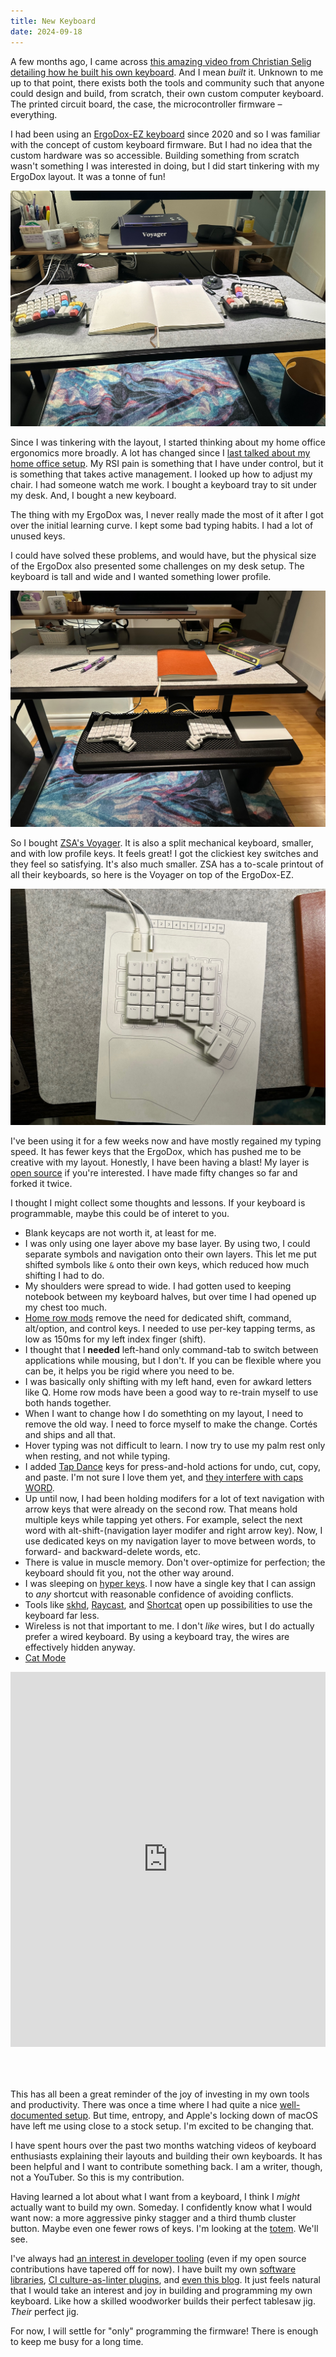 ```yaml
---
title: New Keyboard
date: 2024-09-18
---
```


A few months ago, I came across [this amazing video from Christian Selig detailing how he built his own keyboard](https://www.youtube.com/watch?v=7UXsD7nSfDY). And I mean _built_ it. Unknown to me up to that point, there exists both the tools and community such that anyone could design and build, from scratch, their own custom computer keyboard. The printed circuit board, the case, the microcontroller firmware – everything.

<YouTube videoID="7UXsD7nSfDY" />

I had been using an [ErgoDox-EZ keyboard](https://ergodox-ez.com) since 2020 and so I was familiar with the concept of custom keyboard firmware. But I had no idea that the custom hardware was so accessible. Building something from scratch wasn't something I was interested in doing, but I did start tinkering with my ErgoDox layout. It was a tonne of fun!

![Photo of my ErgoDox on my desk with a notepad in the middle](./ergodox.jpeg)

Since I was tinkering with the layout, I started thinking about my home office ergonomics more broadly. A lot has changed since I [last talked about my home office setup](https://people.zsa.io/ash-furrow/). My RSI pain is something that I have under control, but it is something that takes active management. I looked up how to adjust my chair. I had someone watch me work. I bought a keyboard tray to sit under my desk. And, I bought a new keyboard.

The thing with my ErgoDox was, I never really made the most of it after I got over the initial learning curve. I kept some bad typing habits. I had a lot of unused keys.

I could have solved these problems, and would have, but the physical size of the ErgoDox also presented some challenges on my desk setup. The keyboard is tall and wide and I wanted something lower profile.

![Photo of my new setup, including a keyboard tray](./voyager.jpeg)

So I bought [ZSA's Voyager](https://www.zsa.io/voyager). It is also a split mechanical keyboard, smaller, and with low profile keys. It feels great! I got the clickiest key switches and they feel so satisfying. It's also much smaller. ZSA has a to-scale printout of all their keyboards, so here is the Voyager on top of the ErgoDox-EZ.

![Voyager keyboard sitting on top of to-scale ErgoDox EZ](./size-comparison.jpeg)

I've been using it for a few weeks now and have mostly regained my typing speed. It has fewer keys that the ErgoDox, which has pushed me to be creative with my layout. Honestly, I have been having a blast! My layer is [open source](https://configure.zsa.io/voyager/layouts/NWX4X/YGQ34/4) if you're interested. I have made fifty changes so far and forked it twice.

I thought I might collect some thoughts and lessons. If your keyboard is programmable, maybe this could be of interet to you.

- Blank keycaps are not worth it, at least for me.
- I was only using one layer above my base layer. By using two, I could separate symbols and navigation onto their own layers. This let me put shifted symbols like `&` onto their own keys, which reduced how much shifting I had to do.
- My shoulders were spread to wide. I had gotten used to keeping notebook between my keyboard halves, but over time I had opened up my chest too much.
- [Home row mods](https://precondition.github.io/home-row-mods) remove the need for dedicated shift, command, alt/option, and control keys. I needed to use per-key tapping terms, as low as 150ms for my left index finger (shift).
- I thought that I **needed** left-hand only command-tab to switch between applications while mousing, but I don't. If you can be flexible where you can be, it helps you be rigid where you need to be.
- I was basically only shifting with my left hand, even for awkard letters like Q. Home row mods have been a good way to re-train myself to use both hands together.
- When I want to change how I do somethting on my layout, I need to remove the old way. I need to force myself to make the change. Cortés and ships and all that.
- Hover typing was not difficult to learn. I now try to use my palm rest only when resting, and not while typing.
- I added [Tap Dance](https://blog.zsa.io/2101-introducing-tap-dance/) keys for press-and-hold actions for undo, cut, copy, and paste. I'm not sure I love them yet, and [they interfere with caps WORD](https://github.com/qmk/qmk_firmware/issues/19574).
- Up until now, I had been holding modifers for a lot of text navigation with arrow keys that were already on the second row. That means hold multiple keys while tapping yet others. For example, select the next word with alt-shift-(navigation layer modifer and right arrow key). Now, I use dedicated keys on my navigation layer to move between words, to forward- and backward-delete words, etc.
- There is value in muscle memory. Don't over-optimize for perfection; the keyboard should fit you, not the other way around.
- I was sleeping on [hyper keys](https://brettterpstra.com/2012/12/08/a-useful-caps-lock-key/). I now have a single key that I can assign to _any_ shortcut with reasonable confidence of avoiding conflicts.
- Tools like [skhd](https://github.com/koekeishiya/skhd), [Raycast](https://www.raycast.com), and [Shortcat](https://shortcat.app) open up possibilities to use the keyboard far less.
- Wireless is not that important to me. I don't _like_ wires, but I do actually prefer a wired keyboard. By using a keyboard tray, the wires are effectively hidden anyway.
- [Cat Mode](https://tenforward.social/@ashfurrow/113160750825678795)

<iframe
  src="https://tenforward.social/@ashfurrow/113160750825678795/embed"
  class="mastodon-embed"
  style="max-width: 100%; border: 0; margin-bottom: 50px"
  width="600"
  height="600"
  allowfullscreen="allowfullscreen"
></iframe>
<script src="https://tenforward.social/embed.js" async="async"></script>

<!--
I’ve added a new feature to my programmable keyboard: Cat Mode.
Tapping QWER activates the combo to enter Cat Mode. This combo is easy to do but hard to do by accident.
In Cat Mode, all the buttons are disabled except F and J, which are the combo used to leave Cat Mode. F and J get lit up by RGB to make it obvious how to leave Cat Mode. Like a Zelda Dungeon. This combo easy to do but hard for my cat to do.
If you have a cat and a programmable keyboard, try it out.
-->

This has all been a great reminder of the joy of investing in my own tools and productivity. There was once a time where I had quite a nice [well-documented setup](https://gist.github.com/ashfurrow/3865eed417a5fbe8402708e2c706eea6/revisions). But time, entropy, and Apple's locking down of macOS have left me using close to a stock setup. I'm excited to be changing that.

I have spent hours over the past two months watching videos of keyboard enthusiasts explaining their layouts and building their own keyboards. It has been helpful and I want to contribute something back. I am a writer, though, not a YouTuber. So this is my contribution.

Having learned a lot about what I want from a keyboard, I think I _might_ actually want to build my own. Someday. I confidently know what I would want now: a more aggressive pinky stagger and a third thumb cluster button. Maybe even one fewer rows of keys. I'm looking at the [totem](https://github.com/GEIGEIGEIST/TOTEM). We'll see.

I've always had [an interest in developer tooling](https://ashfurrow.com/blog/craft-and-tooling/) (even if my open source contributions have tapered off for now). I have built my own [software libraries](https://github.com/Moya/Moya), [CI culture-as-linter plugins](https://github.com/ashfurrow/danger-swiftlint), and [even this blog](https://github.com/ashfurrow/blog). It just feels natural that I would take an interest and joy in building and programming my own keyboard. Like how a skilled woodworker builds their perfect tablesaw jig. _Their_ perfect jig.

For now, I will settle for "only" programming the firmware! There is enough to keep me busy for a long time.
